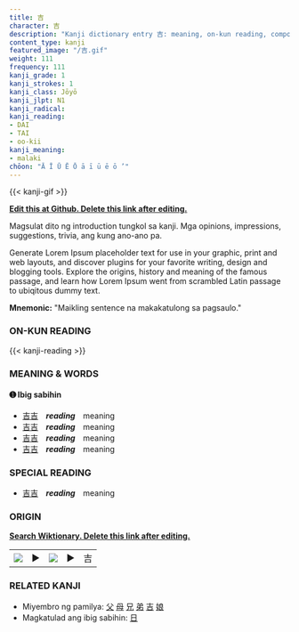 ```yaml
---
title: 吉
character: 吉
description: "Kanji dictionary entry 吉: meaning, on-kun reading, compounds, origin, related kanji"
content_type: kanji
featured_image: "/吉.gif"
weight: 111
frequency: 111
kanji_grade: 1
kanji_strokes: 1
kanji_class: Jōyō
kanji_jlpt: N1
kanji_radical: 
kanji_reading: 
- DAI
- TAI
- oo-kii
kanji_meaning:
- malaki
chōon: "Ā Ī Ū Ē Ō ā ī ū ē ō ’"
---
```

[//]: # (Don't edit the line below. Kanji animated GIF code is automatically generated.)
{{< kanji-gif >}}

[//]: # (Edit below this line.)

**[Edit this at Github. Delete this link after editing.](https://github.com/tim0g/tim/tree/main/content/kanji/吉/index.md)**

Magsulat dito ng introduction tungkol sa kanji. Mga opinions, impressions, suggestions, trivia, ang kung ano-ano pa.

Generate Lorem Ipsum placeholder text for use in your graphic, print and web layouts, and discover plugins for your favorite writing, design and blogging tools. Explore the origins, history and meaning of the famous passage, and learn how Lorem Ipsum went from scrambled Latin passage to ubiqitous dummy text.
 
**Mnemonic:** "Maikling sentence na makakatulong sa pagsaulo."

### ON-KUN READING

[//]: # (Don't edit the line below. ON-KUN READING code is automatically generated.)
{{< kanji-reading >}}

### MEANING & WORDS

#### ➊ **Ibig sabihin**
  - [吉](../吉)[吉](../吉)　***reading***　meaning
  - [吉](../吉)[吉](../吉)　***reading***　meaning
  - [吉](../吉)[吉](../吉)　***reading***　meaning
  - [吉](../吉)[吉](../吉)　***reading***　meaning

### SPECIAL READING
  - [吉](../吉)[吉](../吉)　***reading***　meaning

### ORIGIN

**[Search Wiktionary. Delete this link after editing.](https://wiktionary.org/wiki/吉)**
<table class="kanji-table"><tr><td>
<img src="60px-吉-bronze.svg.png">
</td><td>▶</td><td>
<img src="60px-吉-oracle.svg.png">
</td><td>▶</td>
<td class="kanji-origin">吉</td>
</tr></table>

### RELATED KANJI
- Miyembro ng pamilya: [父](../父) [母](../母) [兄](../兄) [弟](../弟) [吉](../吉) [娘](../娘)
- Magkatulad ang ibig sabihin: [日](../日)

